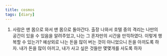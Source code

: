 ```yaml
---
title: cosmos
tags: [diary]
---
```


1. 사람은 맨 몸으로 와서 맨 몸으로 돌아간다. 출장 나와서 호텔 중의 격리는 나만의 공간이 있을 수 있음을 알려주었고, 나는 그 혼자만의 시간을 만끽하였다. 이렇게 행복할 수 있는가? 예상외로 나는 돈을 많이 버는 것이 아니었으니 돈을 아끼도록 하자. 내가 돈을 많이 아끼고, 내가 사고 싶은 것들만 몇몇개를 사도록 하자